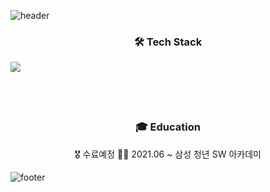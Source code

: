 ![header](https://capsule-render.vercel.app/api?type=waving&height=100)

<h3 align="center"> 🛠 Tech️ Stack </h3>
<!--언어: java, python--> <!--서버 : 스프링, 스프링부트-->
<img src="https://img.shields.io/badge/Spring-6DB33F?style=flat-square&logo=Spring&logoColor=white"/></a>&nbsp 
<br> <!--db: mysql, elasticsearch--> <!-- dbmapper : jpa, mybatis-->
<br> <!--Hadoop : flume, mapreduce--> <!--나머지 툴들 : logstash , kibana-->
<br> <!--CI/cd : aws, docker, jenkins ,gitlab,ci/cd, nginx  -->


<br/>
<h3 align="center"> 🎓 Education </h3>
<p align="center">
🎖 수료예정
️🏃🏻 2021.06 ~ 삼성 청년 SW 아카데미
</p>

![footer](https://capsule-render.vercel.app/api?type=waving&height=100&section=footer)